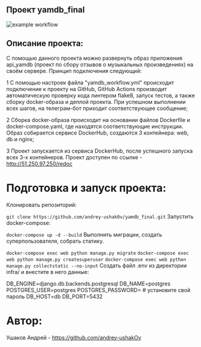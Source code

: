 ## Проект yamdb_final

![example workflow](https://github.com/andrey-ushakOv/yamdb_final/actions/workflows/yamdb_workflow.yml/badge.svg)

## Описание проекта:

С помощью данного проекта можно развернуть образ приложения api_yamdb (проект по сбору отзывов о музыкальных произведениях) на своём сервере. Принцип подключения следующий:

1 С помощью настроек файла "yamdb_workflow.yml" происходит подключение к проекту на  GitHub, GitHub Actions производит автоматическую проверку кода линтером flake8, запуск тестов, а также сборку docker-образа и деплой проекта. При успешном выполнении всех шагов, на телеграм-бот приходит соответствующее сообщение;

2 Сборка docker-образа происходит на основании файлов Dockerfile и docker-compose.yaml, где находятся соответствующие инструкции. Образ собирается сервисе DockerHub, создаются 3 контейнера: web, db и nginx;

3 Проект запускается из сервиса DockerHub, после успешного запуска всех 3-х контейнеров.
Проект доступен по ссылке - http://51.250.97.250/redoc

# Подготовка и запуск проекта:

Клонировать репозиторий:

```git clone https://github.com/andrey-ushak0v/yamdb_final.git```
Запустить docker-compose:

```docker-compose up -d --build```
Выполнить миграции, создать суперпользователя, собрать статику.

```docker-compose exec web python manage.py migrate```
```docker-compose exec web python manage.py createsuperuser```
```docker-compose exec web python manage.py collectstatic --no-input``` 
Создать файл .env из директории infra/ и внестите в него данные:

DB_ENGINE=django.db.backends.postgresql
DB_NAME=postgres
POSTGRES_USER=postgres
POSTGRES_PASSWORD= # установите свой пароль
DB_HOST=db
DB_PORT=5432

# Автор: 

Ушаков Андрей - https://github.com/andrey-ushakOv

